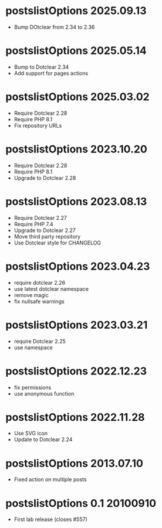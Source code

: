 postslistOptions 2025.09.13
===========================================================
* Bump DOtclear from 2.34 to 2.36

postslistOptions 2025.05.14
===========================================================
* Bump to Dotclear 2.34
* Add support for pages actions

postslistOptions 2025.03.02
===========================================================
* Require Dotclear 2.28
* Require PHP 8.1
* Fix repository URLs

postslistOptions 2023.10.20
===========================================================
* Require Dotclear 2.28
* Require PHP 8.1
* Upgrade to Dotclear 2.28

postslistOptions 2023.08.13
===========================================================
* Require Dotclear 2.27
* Require PHP 7.4
* Upgrade to Dotclear 2.27
* Move third party repository
* Use Dotclear style for CHANGELOG

postslistOptions 2023.04.23
===========================================================
* require dotclear 2.26
* use latest dotclear namespace
* remove magic
* fix nullsafe warnings

postslistOptions 2023.03.21
===========================================================
* require Dotclear 2.25
* use namespace

postslistOptions 2022.12.23
===========================================================
* fix permissions
* use anonymous function

postslistOptions 2022.11.28
===========================================================
 * Use SVG icon
 * Update to Dotclear 2.24

postslistOptions 2013.07.10 
===========================================================
 * Fixed action on multiple posts

postslistOptions 0.1 20100910 
===========================================================
 * First lab release (closes #557)